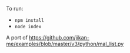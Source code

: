 To run:

- `npm install`
- `node index`

A port of https://github.com/jikan-me/examples/blob/master/v3/python/mal_list.py
